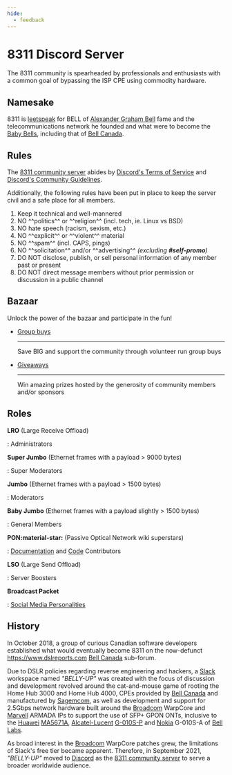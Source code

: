 ```yaml
---
hide:
  - feedback
---
```


# 8311 Discord Server

The 8311 community is spearheaded by professionals and enthusiasts with a common goal of bypassing the ISP CPE
using commodity hardware.

## Namesake

8311 is [leetspeak] for BELL of [Alexander Graham Bell] fame and the telecommunications network he founded and what
were to become the [Baby Bells], including that of [Bell Canada].

  [leetspeak]: https://en.wikipedia.org/wiki/Leet
  [Alexander Graham Bell]: https://en.wikipedia.org/wiki/Alexander_Graham_Bell
  [Baby Bells]: https://en.wikipedia.org/wiki/Regional_Bell_Operating_Company#Baby-Bell
  [Bell Canada]: https://en.wikipedia.org/wiki/Bell_Canada

## Rules

The [8311 community server] abides by [Discord's Terms of Service] and [Discord's Community Guidelines].

  [8311 community server]: https://discord.pon.wiki/
  [Discord's Terms of Service]: https://discord.com/terms
  [Discord's Community Guidelines]: https://discord.com/guidelines

Additionally, the following rules have been put in place to keep the server civil and a safe place for all members.

1. Keep it technical and well-mannered
2. NO ^^politics^^ or ^^religion^^ (incl. tech, ie. Linux vs BSD)
3. NO hate speech (racism, sexism, etc.)
4. NO ^^explicit^^ or ^^violent^^ material
5. NO ^^spam^^ (incl. CAPS, pings)
6. NO ^^solicitation^^ and/or ^^advertising^^ *(excluding __#self-promo__)*
7. DO NOT disclose, publish, or sell personal information of any member past or present
8. DO NOT direct message members without prior permission or discussion in a public channel

## Bazaar

Unlock the power of the bazaar and participate in the fun!

<div class="grid cards" markdown>

-   [Group buys]

    ---

    Save BIG and support the community through volunteer run group buys

-   [Giveaways]

    ---

    Win amazing prizes hosted by the generosity of community members and/or sponsors

</div>

  [Group buys]: group-buys.md
  [Giveaways]: giveaways.md

## Roles

__LRO__ (Large Receive Offload)

:   Administrators

__Super Jumbo__ (Ethernet frames with a payload > 9000 bytes)

:   Super Moderators

__Jumbo__ (Ethernet frames with a payload > 1500 bytes)

:   Moderators

__Baby Jumbo__ (Ethernet frames with a payload slightly > 1500 bytes)

:   General Members

__PON:material-star:__ (Passive Optical Network wiki superstars)

:   [Documentation] and [Code] Contributors

__LSO__ (Large Send Offload)

:   Server Boosters

__Broadcast Packet__

:   [Social Media Personalities](../on-the-web.md)

  [Documentation]: https://github.com/up-n-atom/8311
  [Code]: https://github.com/djGrrr/8311-was-110-firmware-builder

## History

In October 2018, a group of curious Canadian software developers established what would eventually become 8311 on the
now-defunct <https://www.dslreports.com> [Bell Canada] sub-forum.

Due to DSLR policies regarding reverse engineering and hackers, a [Slack] workspace named *"BELLY-UP"* was created with
the focus of discussion and development revolved around the cat-and-mouse game of rooting the Home Hub 3000 and
Home Hub 4000, CPEs provided by [Bell Canada] and manufactured by [Sagemcom], as well as development and support for
2.5Gbps network hardware built around the [Broadcom] WarpCore and [Marvell] ARMADA IPs to support the use of SFP+ GPON
ONTs, inclusive to the [Huawei]  [MA5671A], [Alcatel-Lucent]  [G-010S-P] and [Nokia] G-010S-A of [Bell Labs].

As broad interest in the [Broadcom] WarpCore patches grew, the limitations of Slack's free tier became apparent.
Therefore, in September 2021, *"BELLY-UP"* moved to [Discord] as the [8311 community server] to serve a broader
worldwide audience.

  [hackers]: https://en.wikipedia.org/wiki/Hacker
  [Bell Canada]: https://en.wikipedia.org/wiki/Bell_Canada
  [Sagemcom]: https://fr.wikipedia.org/wiki/Sagemcom
  [Broadcom]: https://en.wikipedia.org/wiki/Broadcom
  [Marvell]: https://en.wikipedia.org/wiki/Marvell_Technology
  [Huawei]: https://en.wikipedia.org/wiki/Huawei
  [Alcatel-Lucent]: https://en.wikipedia.org/wiki/Alcatel-Lucent
  [Nokia]: https://en.wikipedia.org/wiki/Nokia
  [Bell Labs]: https://en.wikipedia.org/wiki/Bell_Labs
  [G-010S-P]: ../gpon/ont/source-photonics/sps-34-24t-hp-tdfo.md
  [MA5671A]: ../gpon/ont/source-photonics/sps-34-24t-hp-tdfo.md
  [Slack]: https://en.wikipedia.org/wiki/Slack_Technologies
  [Discord]: https://en.wikipedia.org/wiki/Discord
